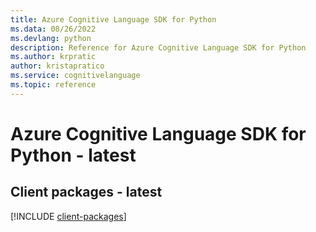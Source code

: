```yaml
---
title: Azure Cognitive Language SDK for Python
ms.data: 08/26/2022
ms.devlang: python
description: Reference for Azure Cognitive Language SDK for Python
ms.author: krpratic
author: kristapratico
ms.service: cognitivelanguage
ms.topic: reference
---
```

# Azure Cognitive Language SDK for Python - latest

## Client packages - latest
[!INCLUDE [client-packages](cognitive-language-client-index.md)]